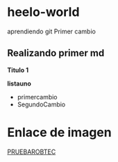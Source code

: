 # heelo-world
aprendiendo git
 Primer cambio
 ## Realizando primer md

 **Titulo 1**

 **listauno**

 * primercambio
 * SegundoCambio

 # Enlace de imagen

 [PRUEBAROBTEC](https://minciencias.gov.co/sites/default/files/robotec.png "PRUEBA") 